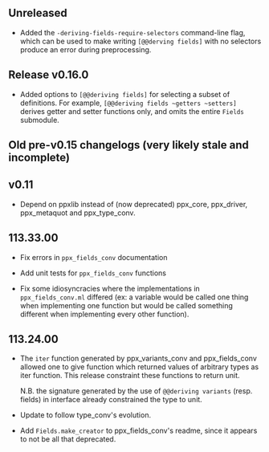 ## Unreleased

* Added the `-deriving-fields-require-selectors` command-line flag, which can be used to
  make writing `[@@derving fields]` with no selectors produce an error during
  preprocessing.

## Release v0.16.0

* Added options to `[@@deriving fields]` for selecting a subset of definitions.
  For example, `[@@deriving fields ~getters ~setters]` derives getter and setter
  functions only, and omits the entire `Fields` submodule.

## Old pre-v0.15 changelogs (very likely stale and incomplete)

## v0.11

- Depend on ppxlib instead of (now deprecated) ppx\_core, ppx\_driver,
  ppx\_metaquot and ppx\_type\_conv.

## 113.33.00

- Fix errors in `ppx_fields_conv` documentation

- Add unit tests for `ppx_fields_conv` functions

- Fix some idiosyncracies where the implementations in `ppx_fields_conv.ml` differed
  (ex: a variable would be called one thing when implementing one function but
  would be called something different when implementing every other function).

## 113.24.00

- The `iter` function generated by ppx\_variants\_conv and ppx\_fields\_conv allowed
  one to give function which returned values of arbitrary types as iter function.
  This release constraint these functions to return unit.

  N.B. the signature generated by the use of `@@deriving variants` (resp. fields)
  in interface already constrained the type to unit.

- Update to follow type\_conv's evolution.

- Add `Fields.make_creator` to ppx\_fields\_conv's readme, since it appears
  to not be all that deprecated.
